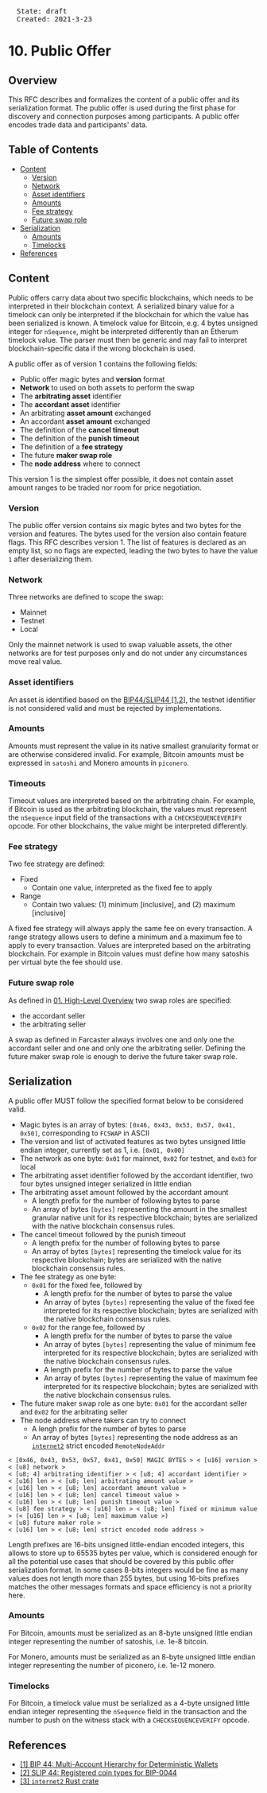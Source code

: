 <pre>
  State: draft
  Created: 2021-3-23
</pre>

# 10. Public Offer

## Overview

This RFC describes and formalizes the content of a public offer and its serialization format. The public offer is used during the first phase for discovery and connection purposes among participants. A public offer encodes trade data and participants' data.

## Table of Contents

  * [Content](#content)
    * [Version](#version)
    * [Network](#Network)
    * [Asset identifiers](#asset-identifiers)
    * [Amounts](#amounts)
    * [Fee strategy](#fee-strategy)
    * [Future swap role](#future-swap-role)
  * [Serialization](#serialization)
    * [Amounts](#amounts)
    * [Timelocks](#timelocks)
  * [References](#references)

## Content

Public offers carry data about two specific blockchains, which needs to be interpreted in their blockchain context. A serialized binary value for a timelock can only be interpreted if the blockchain for which the value has been serialized is known. A timelock value for Bitcoin, e.g. 4 bytes unsigned integer for `nSequence`, might be interpreted differently than an Etherum timelock value. The parser must then be generic and may fail to interpret blockchain-specific data if the wrong blockchain is used.

A public offer as of version 1 contains the following fields:

 * Public offer magic bytes and **version** format
 * **Network** to used on both assets to perform the swap
 * The **arbitrating asset** identifier
 * The **accordant asset** identifier
 * An arbitrating **asset amount** exchanged
 * An accordant **asset amount** exchanged
 * The definition of the **cancel timeout**
 * The definition of the **punish timeout**
 * The definition of a **fee strategy**
 * The future **maker swap role**
 * The **node address** where to connect

This version 1 is the simplest offer possible, it does not contain asset amount ranges to be traded nor room for price negotiation.

### Version

The public offer version contains six magic bytes and two bytes for the version and features. The bytes used for the version also contain feature flags. This RFC describes version 1. The list of features is declared as an empty list, so no flags are expected, leading the two bytes to have the value `1` after deserializing them.

### Network

Three networks are defined to scope the swap:

 * Mainnet
 * Testnet
 * Local

Only the mainnet network is used to swap valuable assets, the other networks are for test purposes only and do not under any circumstances move real value.

### Asset identifiers

An asset is identified based on the [BIP44/SLIP44 [1,2]](#references), the testnet identifier is not considered valid and must be rejected by implementations.

### Amounts

Amounts must represent the value in its native smallest granularity format or are otherwise considered invalid. For example, Bitcoin amounts must be expressed in `satoshi` and Monero amounts in `piconero`.

### Timeouts

Timeout values are interpreted based on the arbitrating chain. For example, if Bitcoin is used as the arbitrating blockchain, the values must represent the `nSequence` input field of the transactions with a `CHECKSEQUENCEVERIFY` opcode. For other blockchains, the value might be interpreted differently.

### Fee strategy

Two fee strategy are defined:

 * Fixed
    * Contain one value, interpreted as the fixed fee to apply
 * Range
    * Contain two values: (1) minimum [inclusive], and (2) maximum [inclusive]

A fixed fee strategy will always apply the same fee on every transaction. A range strategy allows users to define a minimum and a maximum fee to apply to every transaction. Values are interpreted based on the arbitrating blockchain. For example in Bitcoin values must define how many satoshis per virtual byte the fee should use.

### Future swap role

As defined in [01. High-Level Overview](./01-high-level-overview.md) two swap roles are specified:

 * the accordant seller
 * the arbitrating seller

A swap as defined in Farcaster always involves one and only one the accordant seller and one and only one the arbitrating seller. Defining the future maker swap role is enough to derive the future taker swap role.

## Serialization

A public offer MUST follow the specified format below to be considered valid.

 * Magic bytes is an array of bytes: `[0x46, 0x43, 0x53, 0x57, 0x41, 0x50]`, corresponding to `FCSWAP` in ASCII
 * The version and list of activated features as two bytes unsigned little endian integer, currently set as 1, i.e. `[0x01, 0x00]`
 * The network as one byte: `0x01` for mainnet, `0x02` for testnet, and `0x03` for local
 * The arbitrating asset identifier followed by the accordant identifier, two four bytes unsigned integer serialized in little endian
 * The arbitrating asset amount followed by the accordant amount
    * A length prefix for the number of following bytes to parse
    * An array of bytes `[bytes]` representing the amount in the smallest granular native unit for its respective blockchain; bytes are serialized with the native blockchain consensus rules.
 * The cancel timeout followed by the punish timeout
    * A length prefix for the number of following bytes to parse
    * An array of bytes `[bytes]` representing the timelock value for its respective blockchain; bytes are serialized with the native blockchain consensus rules.
 * The fee strategy as one byte:
    * `0x01` for the fixed fee, followed by
        * A length prefix for the number of bytes to parse the value
        * An array of bytes `[bytes]` representing the value of the fixed fee interpreted for its respective blockchain; bytes are serialized with the native blockchain consensus rules.
    * `0x02` for the range fee, followed by
        * A length prefix for the number of bytes to parse the value
        * An array of bytes `[bytes]` representing the value of minimum fee interpreted for its respective blockchain; bytes are serialized with the native blockchain consensus rules.
        * A length prefix for the number of bytes to parse the value
        * An array of bytes `[bytes]` representing the value of maximum fee interpreted for its respective blockchain; bytes are serialized with the native blockchain consensus rules.
 * The future maker swap role as one byte: `0x01` for the accordant seller and `0x02` for the arbitrating seller
 * The node address where takers can try to connect
    * A lengh prefix for the number of bytes to parse
    * An array of bytes `[bytes]` representing the node address as an [`internet2`](#references) strict encoded `RemoteNodeAddr`

```
< [0x46, 0x43, 0x53, 0x57, 0x41, 0x50] MAGIC BYTES > < [u16] version > < [u8] network >
< [u8; 4] arbitrating identifier > < [u8; 4] accordant identifier >
< [u16] len > < [u8; len] arbitrating amount value >
< [u16] len > < [u8; len] accordant amount value >
< [u16] len > < [u8; len] cancel timeout value >
< [u16] len > < [u8; len] punish timeout value >
< [u8] fee strategy > < [u16] len > < [u8; len] fixed or minimum value > (< [u16] len > < [u8; len] maximum value >)
< [u8] future maker role >
< [u16] len > < [u8; len] strict encoded node address >
```

Length prefixes are 16-bits unsigned little-endian encoded integers, this allows to store up to 65535 bytes per value, which is considered enough for all the potential use cases that should be covered by this public offer serialization format. In some cases 8-bits integers would be fine as many values does not length more than 255 bytes, but using 16-bits prefixes matches the other messages formats and space efficiency is not a priority here.

### Amounts

For Bitcoin, amounts must be serialized as an 8-byte unsigned little endian integer representing the number of satoshis, i.e. 1e-8 bitcoin.

For Monero, amounts must be serialized as an 8-byte unsigned little endian integer representing the number of piconero, i.e. 1e-12 monero.

### Timelocks

For Bitcoin, a timelock value must be serialized as a 4-byte unsigned little endian integer representing the `nSequence` field in the transaction and the number to push on the witness stack with a `CHECKSEQUENCEVERIFY` opcode.

## References

 * [[1] BIP 44: Multi-Account Hierarchy for Deterministic Wallets](https://github.com/bitcoin/bips/blob/master/bip-0044.mediawiki)
 * [[2] SLIP 44: Registered coin types for BIP-0044](https://github.com/satoshilabs/slips/blob/master/slip-0044.md#slip-0044--registered-coin-types-for-bip-0044)
 * [[3] `internet2` Rust crate](https://github.com/internet2-org/rust-internet2)
